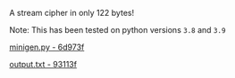 A stream cipher in only 122 bytes!

Note: This has been tested on python versions `3.8` and `3.9`

[minigen.py - 6d973f](https://files-ctf.rars.win/challenge-files/42/6d973fab76597c26bac5c54853670c85/minigen.py)

[output.txt - 93113f](https://files-ctf.rars.win/challenge-files/42/93113f7bc2570a09052a5da3c4919f2a/output.txt)
